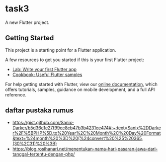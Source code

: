 # task3

A new Flutter project.

## Getting Started

This project is a starting point for a Flutter application.

A few resources to get you started if this is your first Flutter project:

- [Lab: Write your first Flutter app](https://flutter.dev/docs/get-started/codelab)
- [Cookbook: Useful Flutter samples](https://flutter.dev/docs/cookbook)

For help getting started with Flutter, view our
[online documentation](https://flutter.dev/docs), which offers tutorials,
samples, guidance on mobile development, and a full API reference.


## daftar pustaka rumus

- https://gist.github.com/Sanix-Darker/b5d36c1e27f99ec8cb47b3b4231ee474#:~:text=Sanix%2DDarker%2F%5BPHP%5D,to%20Year%2C%20Month%2C%20Day%20Format&text=%24month%20%3D%20(%24convert%20%25%20365,(30%2C31)%20%3B)
- https://blog.rosihanari.net/menentukan-nama-hari-pasaran-jawa-dari-tanggal-tertentu-dengan-php/

